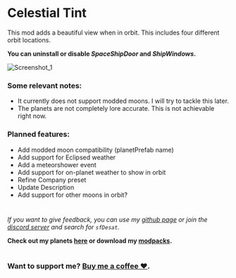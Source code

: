 # Celestial Tint
This mod adds a beautiful view when in orbit. This includes four different orbit locations.  
  
**You can uninstall or disable *SpaceShipDoor* and *ShipWindows*.**
  
![Screenshot_1](https://raw.githubusercontent.com/sfDesat/Celestial-Tint/main/Screenshots/Wasteland.jpg "Wasteland")
  
### Some relevant notes:  
- It currently does not support modded moons. I will try to tackle this later.
- The planets are not completely lore accurate. This is not achievable right now.
  
### Planned features:
- Add modded moon compatibility (planetPrefab name)
- Add support for Eclipsed weather
- Add a meteorshower event
- Add support for on-planet weather to show in orbit
- Refine Company preset
- Update Description
- Add support for other moons in orbit?
# 
  
_If you want to give feedback, you can use my [github page](https://github.com/sfDesat/Aquatis/issues) or join the [discord server](https://discord.gg/lcmod) and search for `sfDesat`._

**Check out my planets [here](https://thunderstore.io/c/lethal-company/p/sfDesat/) or download my [modpacks](https://thunderstore.io/c/lethal-company/p/sfDesat/?section=modpacks).**
#
### Want to support me? [Buy me a coffee ❤️](https://www.buymeacoffee.com/sfdesat).
